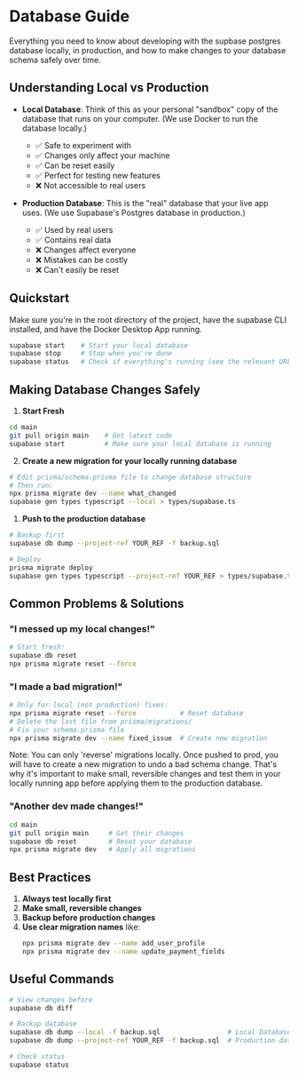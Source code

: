 # Database Guide

Everything you need to know about developing with the supbase postgres database locally, in production, and how to make changes to your database schema safely over time.

## Understanding Local vs Production

- **Local Database**: Think of this as your personal "sandbox" copy of the database that runs on your computer. (We use Docker to run the database locally.)
  - ✅ Safe to experiment with
  - ✅ Changes only affect your machine
  - ✅ Can be reset easily
  - ✅ Perfect for testing new features
  - ❌ Not accessible to real users

- **Production Database**: This is the "real" database that your live app uses. (We use Supabase's Postgres database in production.)
  - ✅ Used by real users
  - ✅ Contains real data
  - ❌ Changes affect everyone
  - ❌ Mistakes can be costly
  - ❌ Can't easily be reset

## Quickstart

Make sure you're in the root directory of the project, have the supabase CLI installed, and have the Docker Desktop App running.

```bash
supabase start    # Start your local database
supabase stop     # Stop when you're done
supabase status   # Check if everything's running (see the relevant URLs and secrets)
```

## Making Database Changes Safely

1. **Start Fresh**
```bash
cd main
git pull origin main    # Get latest code
supabase start          # Make sure your local database is running
```

2. **Create a new migration for your locally running database**
```bash
# Edit prisma/schema.prisma file to change database structure
# Then run:
npx prisma migrate dev --name what_changed
supabase gen types typescript --local > types/supabase.ts
```

1. **Push to the production database**
```bash
# Backup first
supabase db dump --project-ref YOUR_REF -f backup.sql

# Deploy
prisma migrate deploy
supabase gen types typescript --project-ref YOUR_REF > types/supabase.ts
```

## Common Problems & Solutions

### "I messed up my local changes!"
```bash
# Start fresh:
supabase db reset
npx prisma migrate reset --force
```

### "I made a bad migration!"
```bash
# Only for local (not production) fixes:
npx prisma migrate reset --force           # Reset database
# Delete the last file from prisma/migrations/
# Fix your schema.prisma file
npx prisma migrate dev --name fixed_issue  # Create new migration
```

Note: You can only 'reverse' migrations locally. Once pushed to prod, you will have to create a new migration to undo a bad schema change. That's why it's important to make small, reversible changes and test them in your locally running app before applying them to the production database.

### "Another dev made changes!"
```bash
cd main
git pull origin main     # Get their changes
supabase db reset        # Reset your database
npx prisma migrate dev   # Apply all migrations
```

## Best Practices

1. **Always test locally first**
2. **Make small, reversible changes**
3. **Backup before production changes**
4. **Use clear migration names** like:
   ```bash
   npx prisma migrate dev --name add_user_profile
   npx prisma migrate dev --name update_payment_fields
   ```

## Useful Commands

```bash
# View changes before 
supabase db diff

# Backup database
supabase db dump --local -f backup.sql                 # Local Database backup
supabase db dump --project-ref YOUR_REF -f backup.sql  # Production database backup

# Check status
supabase status
``` 